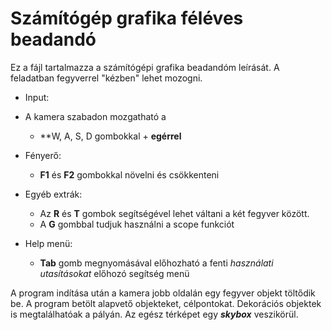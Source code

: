 # Számítógép grafika féléves beadandó

Ez a fájl tartalmazza a számítógépi grafika beadandóm leírását. A feladatban fegyverrel "kézben" lehet mozogni.

* Input:

* A kamera szabadon mozgatható a

  * **W, A, S, D gombokkal + **egérrel**

* Fényerő:
  * **F1** és **F2** gombokkal növelni és csökkenteni

* Egyéb extrák:
  * Az **R** és **T** gombok segítségével lehet váltani a két fegyver között.
  * A **G** gombbal tudjuk használni a scope funkciót

* Help menü:
  * **Tab** gomb megnyomásával előhozható a fenti *használati utasításokat* előhozó segítség menü

A program indítása után a kamera jobb oldalán egy fegyver objekt töltődik be. A program betölt alapvető objekteket, célpontokat. Dekorációs objektek
is megtalálhatóak a pályán. Az egész térképet egy ***skybox*** veszikörül.

